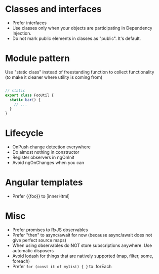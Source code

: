
# Classes and interfaces

- Prefer interfaces
- Use classes only when your objects are participating in Dependency Injection.
- Do not mark public elements in classes as "public". It's default.

# Module pattern

Use "static class" instead of freestanding function to collect functionality (to make it cleaner where utility is coming from)

```typescript

// static
export class FooUtil {
  static bar() {
    // ...
  }
}
```

# Lifecycle

- OnPush change detection everywhere
- Do almost nothing in constructor
- Register observers in ngOnInit
- Avoid ngOnChanges when you can

# Angular templates

- Prefer {{foo}} to [innerHtml]

# Misc

- Prefer promises to RxJS observables
- Prefer "then" to async/await for now (because async/await does not give perfect source maps)
- When using observables do NOT store subscriptions anywhere. Use automatic disposers
- Avoid lodash for things that are natively supported (map, filter, some, foreach)
- Prefer  `for (const it of mylist) { }` to .forEach
